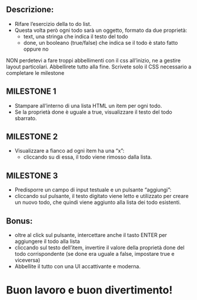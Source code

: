 ## Descrizione:
- Rifare l’esercizio della to do list.
- Questa volta però ogni todo sarà un oggetto, formato da due proprietà:
    - text, una stringa che indica il testo del todo
    - done, un booleano (true/false) che indica se il todo è stato fatto oppure no

NON perdetevi a fare troppi abbellimenti con il css all’inizio, ne a gestire layout particolari. Abbellirete tutto alla fine.
Scrivete solo il CSS necessario a completare le milestone
## MILESTONE 1
- Stampare all’interno di una lista HTML un item per ogni todo.
- Se la proprietà done è uguale a true, visualizzare il testo del todo sbarrato.

## MILESTONE 2
- Visualizzare a fianco ad ogni item ha una “x”:
    - cliccando su di essa, il todo viene rimosso dalla lista.

## MILESTONE 3
- Predisporre un campo di input testuale e un pulsante “aggiungi”:
- cliccando sul pulsante, il testo digitato viene letto e utilizzato per creare un nuovo todo, che quindi viene aggiunto alla lista dei todo esistenti.

## Bonus:
- oltre al click sul pulsante, intercettare anche il tasto ENTER per aggiungere il todo alla lista
- cliccando sul testo dell’item, invertire il valore della proprietà done del todo corrispondente (se done era uguale a false, impostare true e viceversa)
- Abbellite il tutto con una UI accattivante e moderna.
# Buon lavoro e buon divertimento!





















